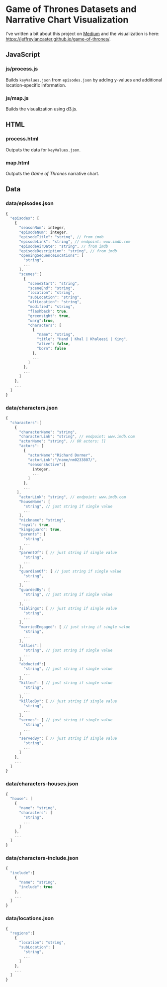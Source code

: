 # Game of Thrones Datasets and Narrative Chart Visualization

I've written a bit about this project on [Medium](https://medium.com/@jeffrey.lancaster/the-ultimate-game-of-thrones-dataset-a100c0cf35fb) and the visualization is here: https://jeffreylancaster.github.io/game-of-thrones/.

## JavaScript

### js/process.js

Builds `keyValues.json` from `episodes.json` by adding y-values and additional location-specific information.

### js/map.js

Builds the visualization using d3.js.

## HTML

### process.html

Outputs the data for `keyValues.json`.

### map.html

Outputs the _Game of Thrones_ narrative chart.

## Data

### data/episodes.json
```javascript
{
  "episodes": [
    {
      "seasonNum": integer,
      "episodeNum": integer,
      "episodeTitle": "string", // from imdb
      "episodeLink": "string", // endpoint: www.imdb.com
      "episodeAirDate": "string", // from imdb
      "episodeDescription": "string", // from imdb
      "openingSequenceLocations": [
        "string",
        ...
      ],
      "scenes":[
        {
          "sceneStart": "string",
          "sceneEnd": "string",
          "location": "string",
          "subLocation": "string",
          "altLocation": "string",
          "modified": "string",
          "flashback": true,
          "greensight": true,
          "warg":true,
          "characters": [
            {
              "name": "string",
              "title": "Hand | Khal | Khaleesi | King",
              "alive": false,
              "born": false
            },
            ...
          ]
        },
        ...
      ]
    },
    ...
  ]
}
```

### data/characters.json
```javascript
{
  "characters":[
    {
      "characterName": "string",
      "characterLink": "string", // endpoint: www.imdb.com
      "actorName": "string", // OR actors: []
      "actors": [
        {
          "actorName":"Richard Dormer",
          "actorLink":"/name/nm0233807/",
          "seasonsActive":[
            integer,
            ...
          ]
        },
        ...
     ],
      "actorLink": "string", // endpoint: www.imdb.com
      "houseName": [
        "string", // just string if single value
        ...
      ],
      "nickname": "string",
      "royal": true,
      "kingsguard": true,
      "parents": [
        "string",
        ...
      ],
      "parentOf": [ // just string if single value
        "string",
        ...
      ],
      "guardianOf": [ // just string if single value
        "string",
        ...
      ],
      "guardedBy": [
        "string", // just string if single value
        ...
      ],
      "siblings": [ // just string if single value
        "string",
        ...
      ],
      "marriedEngaged": [ // just string if single value
        "string",
        ...
      ],
      "allies":[
        "string", // just string if single value
        ...
      ],
      "abducted":[
        "string", // just string if single value
        ...
      ],
      "killed": [ // just string if single value
        "string", 
        ...
      ],
      "killedBy": [ // just string if single value
        "string",
        ...
      ],
      "serves": [ // just string if single value
        "string",
        ...
      ]
      "servedBy": [ // just string if single value
        "string",
        ...
      ]
    },
    ...
  ]
}

```

### data/characters-houses.json
```javascript
{
  "house": [
    {
      "name": "string",
      "characters": [
        "string",
        ...
      ]
    },
    ...
  ]
}

```

### data/characters-include.json
```javascript
{
  "include":[
    {
      "name": "string",
      "include": true
    },
    ...
  ]
}

```

### data/locations.json
```javascript
{
  "regions":[
    {
      "location": "string",
      "subLocation": [
        "string",
        ...
      ]
    },
    ...
  ]
}

```
